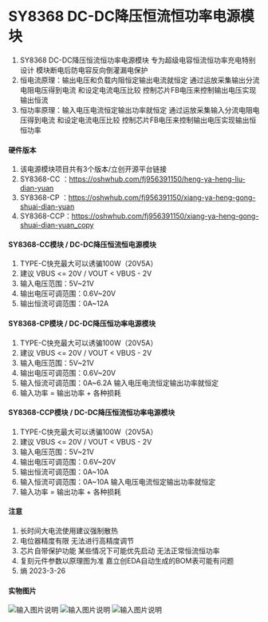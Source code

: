 # SY8368  DC-DC降压恒流恒功率电源模块

1. SY8368 DC-DC降压恒流恒功率电源模块 专为超级电容恒流恒功率充电特别设计 模块断电后防电容反向倒灌漏电保护
2. 恒电流原理：输出电压和负载内阻恒定输出电流就恒定  通过运放采集输出分流电阻电压得到电流 和设定电流电压比较 控制芯片FB电压来控制输出电压实现输出恒流
3. 恒功率原理：输入电压电流恒定输出功率就恒定   通过运放采集输入分流电阻电压得到电流 和设定电流电压比较 控制芯片FB电压来控制输出电压实现输出恒恒功率

#### 硬件版本
1. 该电源模块项目共有3个版本/立创开源平台链接
2. SY8368-CC ：https://oshwhub.com/fj956391150/heng-ya-heng-liu-dian-yuan
3. SY8368-CP ：https://oshwhub.com/fj956391150/xiang-ya-heng-gong-shuai-dian-yuan
4. SY8368-CCP：https://oshwhub.com/fj956391150/xiang-ya-heng-gong-shuai-dian-yuan_copy

#### SY8368-CC模块 / DC-DC降压恒流恒电源模块
1. TYPE-C快充最大可以诱骗100W（20V5A）
2. 建议 VBUS <= 20V / VOUT < VBUS - 2V
3. 输入电压范围：5V~21V
4. 输出电压可调范围：0.6V~20V
5. 输出恒流可调范围：0A~12A

#### SY8368-CP模块 / DC-DC降压恒功率电源模块
1. TYPE-C快充最大可以诱骗100W（20V5A）
2. 建议 VBUS <= 20V / VOUT < VBUS - 2V
3. 输入电压范围：5V~21V
4. 输出电压可调范围：0.6V~20V
5. 输入恒流可调范围：0A~6.2A   输入电压电流恒定输出功率就恒定
6. 输入功率 = 输出功率 + 各种损耗

#### SY8368-CCP模块 / DC-DC降压恒流恒功率电源模块
1. TYPE-C快充最大可以诱骗100W（20V5A）
2. 建议 VBUS <= 20V / VOUT < VBUS - 2V
3. 输入电压范围：5V~21V
4. 输出电压可调范围：0.6V~20V
5. 输出恒流可调范围：0A~10A
6. 输入恒流可调范围：0A~10A   输入电压电流恒定输出功率就恒定
7. 输入功率 = 输出功率 + 各种损耗

#### 注意
1. 长时间大电流使用建议强制散热
2. 电位器精度有限  无法进行高精度调节
3. 芯片自带保护功能 某些情况下可能优先启动 无法正常恒流恒功率
4. 复刻元件参数以原理图为准 嘉立创EDA自动生成的BOM表可能有问题
5. 熵 2023-3-26

#### 实物图片
![输入图片说明](img/SY8368-CC-A.jpg)
![输入图片说明](img/SY8368-CP-A.jpg)
![输入图片说明](img/SY8368-CCP-A.jpg)


